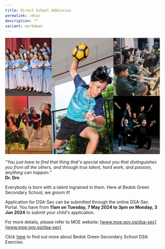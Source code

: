 ```yaml
---
title: Direct School Admission
permalink: /dsa/
description: ""
variant: markdown
---
```

![](/images/DSA_2024.png)

*“You just have to find that thing that's special about you that distinguishes you from all the others, and through true talent, hard work, and passion, anything can happen.”*<br>**Dr. Dre**

Everybody is born with a talent ingrained in them. Here at Bedok Green Secondary School, we groom it!

Application for DSA-Sec can be submitted through the online DSA-Sec Portal. You have from **11am on Tuesday, 7 May 2024 to 3pm on Monday, 3 Jun 2024** to submit your child's application.

For more details, please refer to MOE website: [www.moe.gov.sg/dsa-sec](www.moe.gov.sg/dsa-sec)

Click [here](https://go.gov.sg/bgssdsatalentareas) to find out more about Bedok Green Secondary School DSA Exercise.

